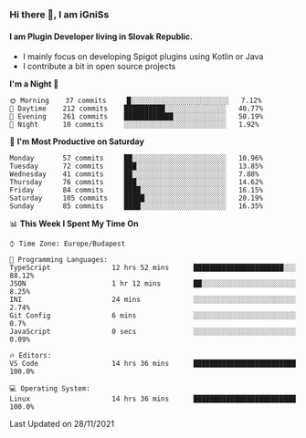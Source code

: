 ### Hi there 👋, I am iGniSs

#### I am Plugin Developer living in Slovak Republic.
- I mainly focus on developing Spigot plugins using Kotlin or Java
- I contribute a bit in open source projects

<!--START_SECTION:waka-->
**I'm a Night 🦉** 

```text
🌞 Morning    37 commits     █░░░░░░░░░░░░░░░░░░░░░░░░   7.12% 
🌆 Daytime    212 commits    ██████████░░░░░░░░░░░░░░░   40.77% 
🌃 Evening    261 commits    ████████████░░░░░░░░░░░░░   50.19% 
🌙 Night      10 commits     ░░░░░░░░░░░░░░░░░░░░░░░░░   1.92%

```
📅 **I'm Most Productive on Saturday** 

```text
Monday       57 commits     ██░░░░░░░░░░░░░░░░░░░░░░░   10.96% 
Tuesday      72 commits     ███░░░░░░░░░░░░░░░░░░░░░░   13.85% 
Wednesday    41 commits     ██░░░░░░░░░░░░░░░░░░░░░░░   7.88% 
Thursday     76 commits     ███░░░░░░░░░░░░░░░░░░░░░░   14.62% 
Friday       84 commits     ████░░░░░░░░░░░░░░░░░░░░░   16.15% 
Saturday     105 commits    █████░░░░░░░░░░░░░░░░░░░░   20.19% 
Sunday       85 commits     ████░░░░░░░░░░░░░░░░░░░░░   16.35%

```


📊 **This Week I Spent My Time On** 

```text
⌚︎ Time Zone: Europe/Budapest

💬 Programming Languages: 
TypeScript               12 hrs 52 mins      ██████████████████████░░░   88.12% 
JSON                     1 hr 12 mins        ██░░░░░░░░░░░░░░░░░░░░░░░   8.25% 
INI                      24 mins             ░░░░░░░░░░░░░░░░░░░░░░░░░   2.74% 
Git Config               6 mins              ░░░░░░░░░░░░░░░░░░░░░░░░░   0.7% 
JavaScript               0 secs              ░░░░░░░░░░░░░░░░░░░░░░░░░   0.09%

🔥 Editors: 
VS Code                  14 hrs 36 mins      █████████████████████████   100.0%

💻 Operating System: 
Linux                    14 hrs 36 mins      █████████████████████████   100.0%

```


 Last Updated on 28/11/2021
<!--END_SECTION:waka-->